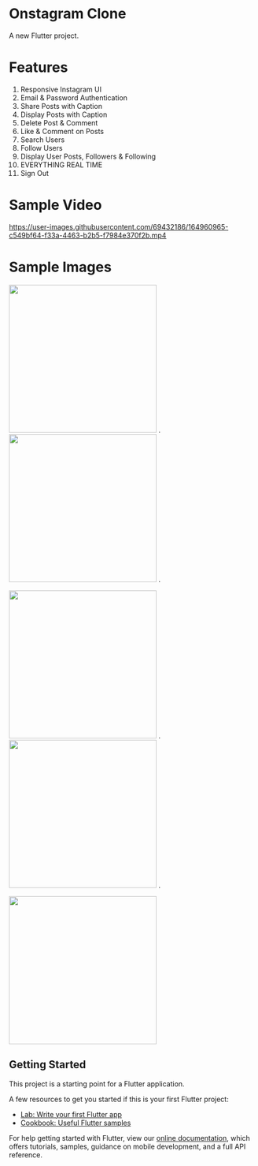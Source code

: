 # Onstagram Clone

A new Flutter project.

# Features
1. Responsive Instagram UI
2. Email & Password Authentication
3. Share Posts with Caption
4. Display Posts with Caption
5. Delete Post & Comment
6. Like & Comment on Posts
7. Search Users
8. Follow Users
9. Display User Posts, Followers & Following
10. EVERYTHING REAL TIME
11. Sign Out

# Sample Video


https://user-images.githubusercontent.com/69432186/164960965-c549bf64-f33a-4463-b2b5-f7984e370f2b.mp4




# Sample Images

<img width="300" src="https://github.com/Justin-roy/Intagram-Clone/blob/master/screenshots/1.jpg">      .
<img width="300" src="https://github.com/Justin-roy/Intagram-Clone/blob/master/screenshots/2.jpg">      .

<img width="300" src="https://github.com/Justin-roy/Intagram-Clone/blob/master/screenshots/3.jpg">      .
<img width="300" src="https://github.com/Justin-roy/Intagram-Clone/blob/master/screenshots/4.jpg">      .

<img width="300" src="https://github.com/Justin-roy/Intagram-Clone/blob/master/screenshots/5.jpg">     

## Getting Started

This project is a starting point for a Flutter application.

A few resources to get you started if this is your first Flutter project:

- [Lab: Write your first Flutter app](https://flutter.dev/docs/get-started/codelab)
- [Cookbook: Useful Flutter samples](https://flutter.dev/docs/cookbook)

For help getting started with Flutter, view our
[online documentation](https://flutter.dev/docs), which offers tutorials,
samples, guidance on mobile development, and a full API reference.

